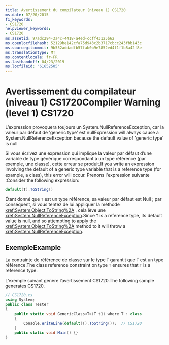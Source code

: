 ```yaml
---
title: Avertissement du compilateur (niveau 1) CS1720
ms.date: 07/20/2015
f1_keywords:
- CS1720
helpviewer_keywords:
- CS1720
ms.assetid: 97adc294-3a4c-4418-a4ed-ccff43125b62
ms.openlocfilehash: 52129be142cfa75d943c2b3717cbcc243fbb143c
ms.sourcegitcommit: 9b552addadfb57fab0b9e7852ed4f1f1b8a42f8e
ms.translationtype: MT
ms.contentlocale: fr-FR
ms.lasthandoff: 04/23/2019
ms.locfileid: "61652505"
---
```

# <a name="compiler-warning-level-1-cs1720"></a><span data-ttu-id="2546f-102">Avertissement du compilateur (niveau 1) CS1720</span><span class="sxs-lookup"><span data-stu-id="2546f-102">Compiler Warning (level 1) CS1720</span></span>
<span data-ttu-id="2546f-103">L’expression provoquera toujours un System.NullReferenceException, car la valeur par défaut de 'generic type' est null</span><span class="sxs-lookup"><span data-stu-id="2546f-103">Expression will always cause a System.NullReferenceException because the default value of 'generic type' is null</span></span>  
  
 <span data-ttu-id="2546f-104">Si vous écrivez une expression qui implique la valeur par défaut d’une variable de type générique correspondant à un type référence (par exemple, une classe), cette erreur se produit.</span><span class="sxs-lookup"><span data-stu-id="2546f-104">If you write an expression involving the default of a generic type variable that is a reference type (for example, a class), this error will occur.</span></span> <span data-ttu-id="2546f-105">Prenons l'expression suivante :</span><span class="sxs-lookup"><span data-stu-id="2546f-105">Consider the following expression:</span></span>  
  
```csharp  
default(T).ToString()  
```  
  
 <span data-ttu-id="2546f-106">Étant donné que `T` est un type référence, sa valeur par défaut est Null ; par conséquent, si vous tentez de lui appliquer la méthode <xref:System.Object.ToString%2A> , cela lève une <xref:System.NullReferenceException>.</span><span class="sxs-lookup"><span data-stu-id="2546f-106">Since `T` is a reference type, its default value is null, and so attempting to apply the <xref:System.Object.ToString%2A> method to it will throw a <xref:System.NullReferenceException>.</span></span>  
  
## <a name="example"></a><span data-ttu-id="2546f-107">Exemple</span><span class="sxs-lookup"><span data-stu-id="2546f-107">Example</span></span>  
 <span data-ttu-id="2546f-108">La contrainte de référence de classe sur le type `T` garantit que `T` est un type référence.</span><span class="sxs-lookup"><span data-stu-id="2546f-108">The class reference constraint on type `T` ensures that `T` is a reference type.</span></span>  
  
 <span data-ttu-id="2546f-109">L’exemple suivant génère l’avertissement CS1720.</span><span class="sxs-lookup"><span data-stu-id="2546f-109">The following sample generates CS1720.</span></span>  
  
```csharp  
// CS1720.cs  
using System;  
public class Tester   
{  
    public static void GenericClass<T>(T t1) where T : class   
    {  
        Console.WriteLine(default(T).ToString());  // CS1720  
    }  
    public static void Main() {}  
}  
```

